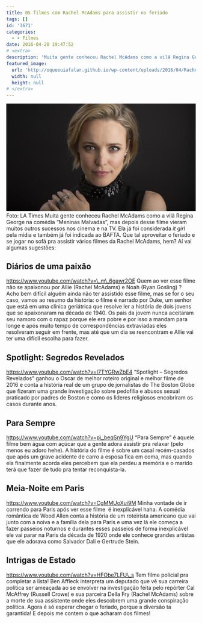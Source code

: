 ```yaml
---
title: 05 filmes com Rachel McAdams para assistir no feriado
tags: []
id: '3671'
categories:
  - - Filmes
date: 2016-04-20 19:47:52
# <extra>
description: 'Muita gente conheceu Rachel McAdams como a vilã Regina George na comédia “Meninas Malvadas”, mas depois desse filme vieram muitos outros sucessos nos cinema e na TV. Ela já foi considerada it girl pela mídia e também já foi indicada ao BAFTA. Que tal aproveitar o feriado e se jogar no sofá pra assistir vários filmes da Rachel McAdams, hem? Aí vai algumas sugestões: Diários de uma paixão Quem ao ver esse filme não se apaixonou por Allie (Rachel McAdams) e Noah (Ryan Gosling) ? Acho bem difícil alguém ainda não ter assistido esse filme, mas se for o seu caso, vamos ao resumo da história: o filme é narrado por Duke, um senhor que está em uma clinica geriátrica que resolve ler a história de dois jovens que se apaixonaram na década de 1940. Os pais da jovem nunca &hellip;'
featured_image: 
  url: 'http://oqueeuiafalar.github.io/wp-content/uploads/2016/04/Rachel-McAdams.jpg'
  width: null
  height: null
# </extra>
---
```


[![Filme Rachel McAdams](/wp-content/uploads/2016/04/Rachel-McAdams.jpg)](/wp-content/uploads/2016/04/Rachel-McAdams.jpg) Foto: LA Times Muita gente conheceu Rachel McAdams como a vilã Regina George na comédia “Meninas Malvadas”, mas depois desse filme vieram muitos outros sucessos nos cinema e na TV. Ela já foi considerada _it girl_ pela mídia e também já foi indicada ao BAFTA. Que tal aproveitar o feriado e se jogar no sofá pra assistir vários filmes da Rachel McAdams, hem? Aí vai algumas sugestões:

## Diários de uma paixão

https://www.youtube.com/watch?v=\_m\_6gawr2OE Quem ao ver esse filme não se apaixonou por Allie (Rachel McAdams) e Noah (Ryan Gosling) ? Acho bem difícil alguém ainda não ter assistido esse filme, mas se for o seu caso, vamos ao resumo da história: o filme é narrado por Duke, um senhor que está em uma clinica geriátrica que resolve ler a história de dois jovens que se apaixonaram na década de 1940. Os pais da jovem nunca aceitaram seu namoro com o rapaz porque ele era pobre e por isso a mandam para longe e após muito tempo de correspondências extraviadas eles resolveram seguir em frente, mas até que um dia se reencontram e Allie vai ter uma difícil escolha para fazer.

## Spotlight: Segredos Revelados

https://www.youtube.com/watch?v=I7TYGRwZbE4 “Spotlight – Segredos Revelados” ganhou o Oscar de melhor roteiro original e melhor filme de 2016 e conta a história real de um grupo de jornalistas do The Boston Globe que fizeram uma grande investigação sobre pedofilia e abusos sexual praticado por padres de Boston e como os lideres religiosos encobriram os casos durante anos.

## Para Sempre

https://www.youtube.com/watch?v=p\_beqSn9YgU “Para Sempre” é aquele filme bem água com açúcar que a gente adora assistir pra relaxar (pelo menos eu adoro hehe). A história do filme é sobre um casal recém-casados que após um grave acidente de carro a esposa fica em coma, mas quando ela finalmente acorda eles percebem que ela perdeu a memória e o marido terá que fazer de tudo pra tentar reconquista-la.

## Meia-Noite em Paris

https://www.youtube.com/watch?v=CgMMUoXui9M Minha vontade de ir correndo para Paris após ver esse filme  é inexplicável haha. A comédia romântica de Wood Allen conta a história de um roteirista americano que vai junto com a noiva e a família dela para Paris e uma vez lá ele começa a fazer passeios noturnos e durantes esses passeios de forma inexplicável ele vai parar na Paris da década de 1920 onde ele conhece grandes artistas que ele adorava como Salvador Dali e Gertrude Stein.

## Intrigas de Estado

https://www.youtube.com/watch?v=HFObe7LFU\_s Tem filme policial pra completar a lista! Ben Affleck interpreta um deputado que vê sua carreira política ser ameaçada ao se envolver na investigação feita pelo repórter Cal McAffrey (Russell Crowe) e sua parceira Della Fry (Rachel McAdams) sobre a morte de sua assistente onde eles descobrem uma grande conspiração política. Agora é só esperar chegar o feriado, porque a diversão ta garantida! E depois me contem o que acharam dos filmes!
